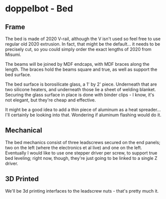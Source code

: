 # doppelbot - Bed

## Frame
The bed is made of 2020 V-rail, although the V isn't used so feel free to use regular old 2020 extrusion.  In fact, that might be the default... it needs to be precisely cut, so you could simply order the exact lengths of 2020 from Misumi.

The beams will be joined by MDF endcaps, with MDF braces along the length.  The braces hold the beams square and true, as well as support the bed surface.  


The bed surface is borosilicate glass, a 1' by 2' piece.  Underneath that are two silicone heaters, and underneath those lie a sheet of welding blanket.  Securing the glass surface in place is done with binder clips - I know, it's not elegant, but they're cheap and effective.

It might be a good idea to add a thin piece of aluminum as a heat spreader... I'll certainly be looking into that.  Wondering if aluminum flashing would do it.



## Mechanical
The bed mechanics consist of three leadscrews secured on the end panels; two on the left (where the electronics et al live) and one on the left.  Eventually I would like to use one stepper driver per screw, to support true bed leveling; right now, though, they're just going to be linked to a single Z driver.



## 3D Printed
We'll be 3d printing interfaces to the leadscrew nuts - that's pretty much it.
